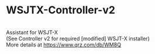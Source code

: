 # WSJTX-Controller-v2
<br>Assistant for WSJT-X
<br>(See Controller v2 for required [modified] WSJT-X installer)
<br>More details at https://www.qrz.com/db/WM8Q
